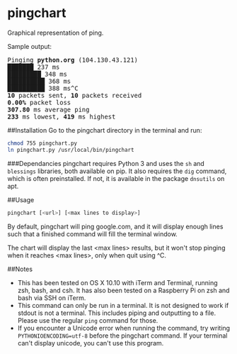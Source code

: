# pingchart
Graphical representation of ping.

Sample output:
<pre>
Pinging <b>python.org</b> (104.130.43.121)
███████ 237 ms
█████████ 348 ms
██████████ 368 ms
██████████ 388 ms^C
<b>10</b> packets sent, <b>10</b> packets received
<b>0.00%</b> packet loss
<b>307.80</b> ms average ping
<b>233</b> ms lowest, <b>419</b> ms highest
</pre>

##Installation
Go to the pingchart directory in the terminal and run:
```bash
chmod 755 pingchart.py
ln pingchart.py /usr/local/bin/pingchart
```

###Dependancies
pingchart requires Python 3 and uses the `sh` and `blessings` libraries, both available on pip. It also requires the `dig` command, which is often preinstalled. If not, it is available in the package `dnsutils` on apt.

##Usage
```bash
pingchart [<url>] [<max lines to display>]
```

By default, pingchart will ping google.com, and it will display enough lines such that a finished command will fill the terminal window.

The chart will display the last \<max lines\> results, but it won't stop pinging when it reaches \<max lines\>, only when quit using ^C.

##Notes

* This has been tested on OS X 10.10 with iTerm and Terminal, running zsh, bash, and csh. It has also been tested on a Raspberry Pi on zsh and bash via SSH on iTerm.
* This command can only be run in a terminal. It is not designed to work if stdout is not a terminal. This includes piping and outputting to a file. Please use the regular `ping` command for those.
* If you encounter a Unicode error when running the command, try writing `PYTHONIOENCODING=utf-8` before the pingchart command. If your terminal can't display unicode, you can't use this program.
